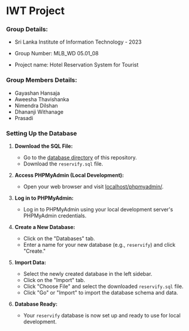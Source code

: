 
# IWT Project


### Group Details:

- Sri Lanka Institute of Information Technology - 2023

- Group Number: MLB_WD 05.01_08

- Project name: Hotel Reservation System for Tourist


### Group Members Details:

- Gayashan Hansaja
- Aweesha Thavishanka
- Nimendra Dilshan
- Dhananji Withanage
- Prasadi


### Setting Up the Database

1. **Download the SQL File:**
   - Go to the [database directory](/database) of this repository.
   - Download the `reservify.sql` file.

2. **Access PHPMyAdmin (Local Development):**
   - Open your web browser and visit [localhost/phpmyadmin/](localhost/phpmyadmin/).

3. **Log in to PHPMyAdmin:**
   - Log in to PHPMyAdmin using your local development server's PHPMyAdmin credentials.

4. **Create a New Database:**
   - Click on the "Databases" tab.
   - Enter a name for your new database (e.g., `reservify`) and click "Create."

5. **Import Data:**
   - Select the newly created database in the left sidebar.
   - Click on the "Import" tab.
   - Click "Choose File" and select the downloaded `reservify.sql` file.
   - Click "Go" or "Import" to import the database schema and data.

6. **Database Ready:**
   - Your `reservify` database is now set up and ready to use for local development.

